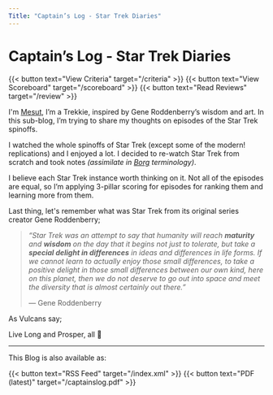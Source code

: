 ```yaml
---
Title: "Captain’s Log - Star Trek Diaries"
---
```


# Captain’s Log - Star Trek Diaries

{{< button text="View Criteria" target="/criteria" >}}
{{< button text="View Scoreboard" target="/scoreboard" >}}
{{< button text="Read Reviews" target="/review" >}}

I'm [Mesut](https://mesut.me), I’m a Trekkie, inspired by Gene Roddenberry’s wisdom and art. In this sub-blog, I’m trying to share my thoughts on episodes of the Star Trek spinoffs.

I watched the whole spinoffs of Star Trek (except some of the modern! replications) and I enjoyed a lot. I decided to re-watch Star Trek from scratch and took notes *(assimilate in [Borg](https://memory-alpha.fandom.com/wiki/Borg) terminology)*.

I believe each Star Trek instance worth thinking on it. Not all of the episodes are equal, so I’m applying 3-pillar scoring for episodes for ranking them and learning more from them.

Last thing, let's remember what was Star Trek from its original series creator Gene Roddenberry;

> *“Star Trek was an attempt to say that humanity will reach **maturity** and **wisdom** on the day that it begins not just to tolerate, but take a **special delight in differences** in ideas and differences in life forms. If we cannot learn to actually enjoy those small differences, to take a positive delight in those small differences between our own kind, here on this planet, then we do not deserve to go out into space and meet the diversity that is almost certainly out there.”*
> 
> — Gene Roddenberry

As Vulcans say;

Live Long and Prosper, all 🖖

---

This Blog is also available as:

{{< button text="RSS Feed" target="/index.xml" >}}
{{< button text="PDF (latest)" target="/captainslog.pdf" >}}
